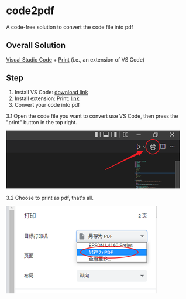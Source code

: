 # code2pdf
A code-free solution to convert the code file into pdf 

## Overall Solution
[Visual Studio Code](https://code.visualstudio.com/download) + [Print](https://marketplace.visualstudio.com/items?itemName=pdconsec.vscode-print) (i.e., an extension of VS Code)

## Step

1. Install VS Code: [download link](https://code.visualstudio.com/download)
2. Install extension: Print: [link](https://marketplace.visualstudio.com/items?itemName=pdconsec.vscode-print)
3. Convert your code into pdf

3.1 Open the code file you want to convert use VS Code, then press the "print" button in the top right.

 ![image](https://github.com/wenhaomin/code2pdf/blob/main/step1.png)

 3.2 Choose to print as pdf, that's all.

 ![image](https://github.com/wenhaomin/code2pdf/blob/main/step2.png)

